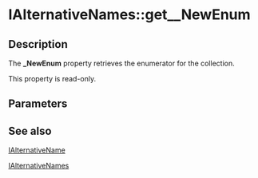 # IAlternativeNames::get__NewEnum

## Description

The **_NewEnum** property retrieves the enumerator for the collection.

This property is read-only.

## Parameters

## See also

[IAlternativeName](https://learn.microsoft.com/windows/desktop/api/certenroll/nn-certenroll-ialternativename)

[IAlternativeNames](https://learn.microsoft.com/windows/desktop/api/certenroll/nn-certenroll-ialternativenames)